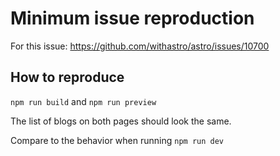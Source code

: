 # Minimum issue reproduction

For this issue: https://github.com/withastro/astro/issues/10700

## How to reproduce

`npm run build` and `npm run preview`

The list of blogs on both pages should look the same.

Compare to the behavior when running `npm run dev`